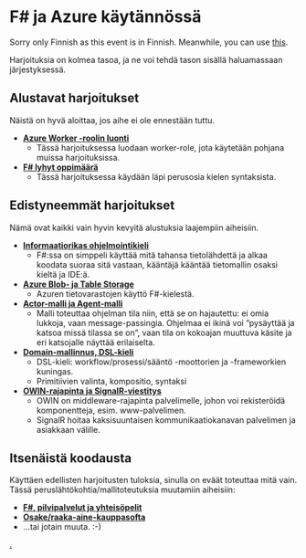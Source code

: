 
# F# ja Azure käytännössä #

Sorry only Finnish as this event is in Finnish.
Meanwhile, you can use [this](http://www.tryfsharp.org/Learn).

Harjoituksia on kolmea tasoa, ja ne voi tehdä tason sisällä haluamassaan järjestyksessä.

## Alustavat harjoitukset ##

Näistä on hyvä aloittaa, jos aihe ei ole ennestään tuttu.

- [**Azure Worker -roolin luonti**](1-AzureWorkerRole/AzureWorkerRoleFin.html)
	- Tässä harjoituksessa luodaan worker-role, jota käytetään pohjana muissa harjoituksissa.
- [**F# lyhyt oppimäärä**](1-FSharpBasics/FSharpBasicsFin.html)
	- Tässä harjoituksessa käydään läpi perusosia kielen syntaksista. 

## Edistyneemmät harjoitukset ##

Nämä ovat kaikki vain hyvin kevyitä alustuksia laajempiin aiheisiin.

- [**Informaatiorikas ohjelmointikieli**](2-DataUsage/DataUsageFin.html)
	- F#:ssa on simppeli käyttää mitä tahansa tietolähdettä ja alkaa koodata suoraa sitä vastaan, kääntäjä kääntää tietomallin osaksi kieltä ja IDE:ä.
- [**Azure Blob- ja Table Storage**](2-AzureStorage/AzureStorageFin.html)
	- Azuren tietovarastojen käyttö F#-kielestä.
- [**Actor-malli ja Agent-malli**](2-AgentModel/AgentModelFin.html)
	- Malli toteuttaa ohjelman tila niin, että se on hajautettu: ei omia lukkoja, vaan message-passingia. Ohjelmaa ei ikinä voi ”pysäyttää ja katsoa missä tilassa se on”, vaan tila on kokoajan muuttuva käsite ja eri katsojalle näyttää erilaiselta.
- [**Domain-mallinnus, DSL-kieli**](2-DomainModel/DomainModelFin.html)
	- DSL-kieli: workflow/prosessi/sääntö -moottorien ja -frameworkien kuningas.
	- Primitiivien valinta, kompositio, syntaksi
- [**OWIN-rajapinta ja SignalR-viestitys**](2-AzureOwinWww/AzureOwinWwwFin.html)
	- OWIN on middleware-rajapinta palvelimelle, johon voi rekisteröidä komponentteja, esim. www-palvelimen.
	- SignalR hoitaa kaksisuuntaisen kommunikaatiokanavan palvelimen ja asiakkaan välille.

## Itsenäistä koodausta ##

Käyttäen edellisten harjoitusten tuloksia, sinulla on eväät toteuttaa mitä vain. Tässä peruslähtökohtia/mallitoteutuksia muutamiin aiheisiin:

- [**F#, pilvipalvelut ja yhteisöpelit**](3-SocialGame\SocialGameFin.html)
- [**Osake/raaka-aine-kauppasofta**](3-TradingSoftware\TradingSoftwareFin.html)
- ...tai jotain muuta. :-)


[.](http://www.meetup.com/FSharpHelsinki/events/173790412/)